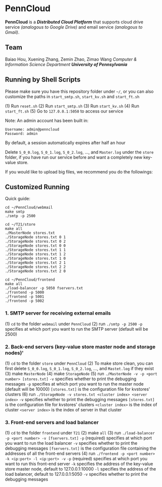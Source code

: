 # PennCloud

**PennCloud** is a ***Distributed Cloud Platform*** that supports cloud drive service *(analogous to Google Drive)* and email service *(analogous to Gmail)*.


## Team
Baiao Hou, Xuening Zhang, Zemin Zhao, Zimao Wang
*Computer & Information Science Department*
***University of Pennsylvania***


## Running by Shell Scripts

Please make sure you have this repository folder under `~/`, or you can also customize the paths in `start_smtp.sh`, `start_kv.sh` and `start_ft.sh`

(1) Run `reset.sh`
(2) Run `start_smtp.sh`
(3) Run `start_kv.sh`
(4) Run `start_ft.sh`
(5) Go to `127.0.0.1:5050` to access our service

Note: An admin account has been built in:

    Username: admin@penncloud 	
    Password: admin

	
By default, a session automatically expires after half an hour

Delete `S_0_0.log`, `S_0_1.log`, `S_0_2.log`, ..., and `Master.log` under the `store` folder, if you have run our service before and want a completely new key-value store.

If you would like to upload big files, we recommend you do the followings:

## Customized Running

Quick guide:

	cd ~/PennCloud/webmail
	make smtp
	./smtp -p 2500
	
	cd ~/T21/store
	make all
	./MasterNode stores.txt
	./StorageNode stores.txt 0 1
	./StorageNode stores.txt 0 2
	./StorageNode stores.txt 0 0
	./StorageNode stores.txt 1 1
	./StorageNode stores.txt 1 2
	./StorageNode stores.txt 1 0
	./StorageNode stores.txt 2 1
	./StorageNode stores.txt 2 2
	./StorageNode stores.txt 2 0
	
	cd ~/PennCloud/frontend
	make all
	./load-balancer -p 5050 fservers.txt
	./frontend -p 5000
	./frontend -p 5001
	./frontend -p 5002

### 1. SMTP server for receiving external emails
(1) `cd` to the folder `webmail` under `PennCloud`
(2) run `./smtp -p 2500`
	 `-p` specifies at which port you want to run the SMTP server (default will be 2500)
### 2. Back-end servers (key-value store master node and storage nodes)'
(1) `cd` to the folder `store` under `PennCloud`
(2) To make store clean, you can first delete `S_0_0.log`, `S_0_1.log`, `S_0_2.log`, ..., and `Mastet.log` if they exist
(3) make `MasterNode`
(4) make `StorageNode`
(5) run `./MasterNode -v -p <port number> [stores.txt]`
	`-v` specifies whether to print the debugging messages
	`-p` specifies at which port you want to run the master node (default will be 10000)
	`[stores.txt]` is the configuration file for kvstores' clusters
(6) run `./StorageNode -v stores.txt <cluster index> <server index>`
	`-v` specifies whether to print the debugging messages
	`[stores.txt]` is the configuration file for kvstores' clusters
	`<cluster index>` is the index of cluster
	`<server index>` is the index of server in that cluster
### 3. Front-end servers and load balancer
(1) `cd` to the folder `frontend` under `T21`
(2) make `all`
(3) run `./load-balancer -p <port number> -v [fservers.txt]`
	`-p` (required) specifies at which port you want to run the load balancer
	`-v` specifies whether to print the debugging messages
	`[fservers.txt]` is the configuration file containing the addresses of all the front-end servers
(4) run `./frontend -p <port number> -k <ip:port> -l <ip:port> -v`
	`-p` (required) specifies at which port you want to run this front-end server
	`-k` specifies the address of the key-value store master node, default to 127.0.0.1:10000
	`-l` specifies the address of the load balancer, default to 127.0.0.1:5050
	`-v` specifies whether to print the debugging messages
